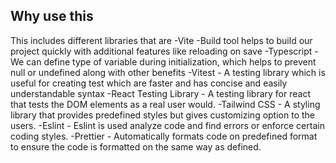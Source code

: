 ## Why use this
This includes different libraries that are 
-Vite
    -Build tool helps to build our project quickly with additional features like reloading on save
-Typescript
    - We can define type of variable during initialization, which helps to prevent null or undefined along with other benefits
-Vitest
    - A testing library which is useful for creating test which are faster and has concise and easily understandable syntax
-React Testing Library
    - A testing library for react that tests the DOM elements as a real user would.
-Tailwind CSS
    - A styling library that provides predefined styles but gives customizing option to the users.
-Eslint
    - Eslint is used analyze code and find errors or enforce certain coding styles.
-Prettier
    - Automatically formats code on predefined format to ensure the code is formatted on the same way as defined.